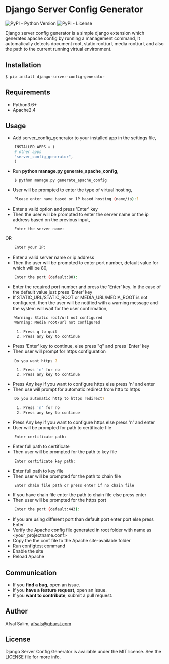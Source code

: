 # Django Server Config Generator
![PyPI - Python Version](https://img.shields.io/pypi/pyversions/django-server-config-generator) ![PyPI - License](https://img.shields.io/pypi/l/django-server-config-generator)

Django server config generator is a simple django extension which generates apache config by running a management command, It automatically detects document root, static root/url, media root/url, and also the path to the current running virtual environment.

## Installation

```bash
$ pip install django-server-config-generator
```

## Requirements
 - Python3.6+
 - Apache2.4
## Usage

 - Add server_config_generator to your installed app in the settings file, 

```python
	INSTALLED_APPS = (
	# other apps
	"server_config_generator",
    )
```

 - Run **python manage.py generate_apache_config**, 
```bash
	$ python manage.py generate_apache_config 
```
 - User will be prompted to enter the type of virtual hosting, 
```bash
	Please enter name based or IP based hosting (name/ip):?
```
- Enter a valid option and press 'Enter' key
- Then the user will be prompted to enter the server name or the ip address based on the previous input, 
```bash
	Enter the server name:
```
OR
```bash
	Enter your IP: 
```
- Enter a valid server name or ip address
- Then the user will be prompted to enter port number, default value for which will be 80, 
```bash
	Enter the port (default:80):
```
- Enter the required port number and press the 'Enter' key. In the case of the default value just press 'Enter' key
- If STATIC_URL/STATIC_ROOT or MEDIA_URL/MEDIA_ROOT is not configured, then the user will be notified with a warning message and the system will wait for the user confirmation, 
```bash
	Warning: Static root/url not configured
	Warning: Media root/url not configured
	
	 1. Press q to quit 
	 2. Press any key to continue 
```
- Press 'Enter' key to continue, else press "q" and press 'Enter' key
- Then user will prompt for https configuration
```bash
	Do you want https ? 

 	 1. Press 'n' for no 
 	 2. Press any key to continue 
```
- Press Any key if you want to configure https else press 'n' and enter
- Then use will prompt for automatic redirect from http to https
```bash
	Do you automatic http to https redirect?

	 1. Press 'n' for no 
 	 2. Press any key to continue
```
- Press Any key if you want to configure https else press 'n' and enter
- User will be prompted for path to certificate file
```bash
	Enter certificate path:
```
- Enter full path to certificate
- Then user will be prompted for the path to key file
```bash
	Enter certificate key path:
```
- Enter full path to key file
- Then user will be prompted for the path to chain file
```bash
	Enter chain file path or press enter if no chain file
```
- If you have chain file enter the path to chain file else press enter
- Then user will be prompted for the https port
```bash
	Enter the port (default:443):
```
- If you are using different port than default port enter port else press Enter
- Verify the Apache config file generated in root folder with name as <your_projectname.conf>
- Copy the the conf file to the Apache site-available folder
- Run configtest command
- Enable the site
- Reload Apache
## Communication
- If you **find a bug**, open an issue.
- If you **have a feature request**, open an issue.
- If you **want to contribute**, submit a pull request.

## Author

Afsal Salim, afsals@qburst.com

## License

Django Server Config Generator is available under the MIT license. See the LICENSE file for more info.
